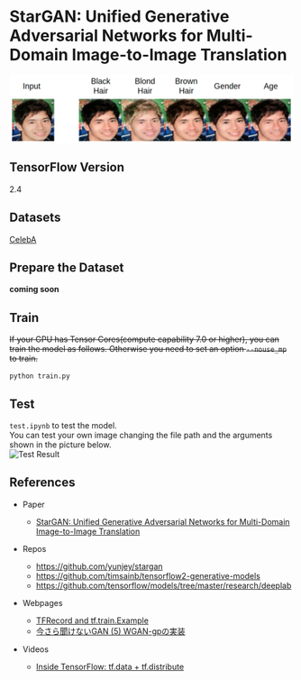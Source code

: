 # StarGAN: Unified Generative Adversarial Networks for Multi-Domain Image-to-Image Translation

<img src="imgs/demo1.png" align="center">

## TensorFlow Version
2.4

## Datasets
[CelebA](https://www.tensorflow.org/datasets/catalog/celeb_a)

## Prepare the Dataset
**coming soon**

## Train
~~If your GPU has Tensor Cores(compute capability 7.0 or higher), you can train the model as follows. Otherwise you need to set an option `--nouse_mp` to train.~~
```
python train.py
```

## Test
`test.ipynb` to test the model.<br>
You can test your own image changing the file path and the arguments shown in the picture below.<br>
![Test Result]("imgs/demo2.png")

## References
- Paper
  - [StarGAN: Unified Generative Adversarial Networks
for Multi-Domain Image-to-Image Translation](https://arxiv.org/abs/1711.09020)<br>

- Repos
  - https://github.com/yunjey/stargan<br>
  - https://github.com/timsainb/tensorflow2-generative-models<br>
  - https://github.com/tensorflow/models/tree/master/research/deeplab<br>

- Webpages
  - [TFRecord and tf.train.Example](https://www.tensorflow.org/tutorials/load_data/tfrecord)
  - [今さら聞けないGAN (5) WGAN-gpの実装](https://qiita.com/triwave33/items/72c7fceea2c6e48c8c07)

- Videos
  - [Inside TensorFlow: tf.data + tf.distribute](https://youtu.be/ZnukSLKEw34)
